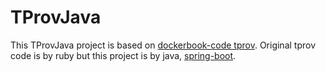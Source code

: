 TProvJava
=========
This TProvJava project is based on [dockerbook-code tprov](https://github.com/jamtur01/dockerbook-code/tree/master/code/7/tprov_api).
Original tprov code is by ruby but this project is by java, [spring-boot](http://projects.spring.io/spring-boot/).
